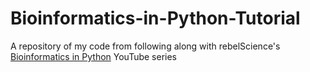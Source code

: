 # Bioinformatics-in-Python-Tutorial
A repository of my code from following along with rebelScience's [Bioinformatics in Python](https://www.youtube.com/watch?v=3joOQ3A3KBQ&list=PLpSOMAcxEB_jUKMvdl8rHqNiZXFIrtd5G) YouTube series
